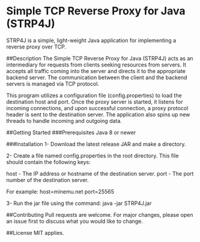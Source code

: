# Simple TCP Reverse Proxy for Java (STRP4J)
STRP4J is a simple, light-weight Java application for implementing a reverse proxy over TCP.

##Description
The Simple TCP Reverse Proxy for Java (STRP4J) acts as an intermediary for requests from clients seeking resources from servers. It accepts all traffic coming into the server and directs it to the appropriate backend server. The communication between the client and the backend servers is managed via TCP protocol.

This program utilizes a configuration file (config.properties) to load the destination host and port. Once the proxy server is started, it listens for incoming connections, and upon successful connection, a proxy protocol header is sent to the destination server. The application also spins up new threads to handle incoming and outgoing data.

##Getting Started
###Prerequisites
Java 8 or newer

###Installation
1- Download the latest release JAR and make a directory.

2- Create a file named config.properties in the root directory. This file should contain the following keys:

host - The IP address or hostname of the destination server.
port - The port number of the destination server.

For example:
host=minemu.net
port=25565

3- Run the jar file using the command:
java -jar STRP4J.jar

##Contributing
Pull requests are welcome. For major changes, please open an issue first to discuss what you would like to change.

##License
MIT applies.
